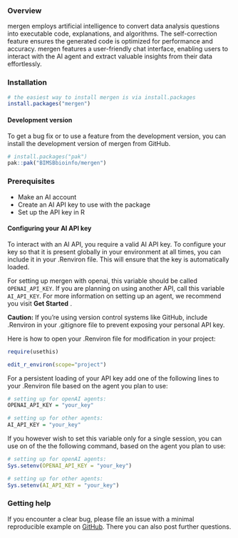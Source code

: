 
<!-- README.md is generated from README.Rmd. Please edit that file -->

### Overview

mergen employs artificial intelligence to convert data analysis
questions into executable code, explanations, and algorithms. The
self-correction feature ensures the generated code is optimized for
performance and accuracy. mergen features a user-friendly chat
interface, enabling users to interact with the AI agent and extract
valuable insights from their data effortlessly.

### Installation

``` r
# the easiest way to install mergen is via install.packages
install.packages("mergen")
```

#### Development version

To get a bug fix or to use a feature from the development version, you
can install the development version of mergen from GitHub.

``` r
# install.packages("pak")
pak::pak("BIMSBbioinfo/mergen")
```

### Prerequisites

- Make an AI account
- Create an AI API key to use with the package
- Set up the API key in R

#### Configuring your AI API key

To interact with an AI API, you require a valid AI API key. To configure
your key so that it is present globally in your environment at all
times, you can include it in your .Renviron file. This will ensure that
the key is automatically loaded.

For setting up mergen with openai, this variable should be called
`OPENAI_API_KEY`. If you are planning on using another API, call this
variable `AI_API_KEY`. For more information on setting up an agent, we
recommend you visit **Get Started** .

**Caution:** If you’re using version control systems like GitHub,
include .Renviron in your .gitignore file to prevent exposing your
personal API key.

Here is how to open your .Renviron file for modification in your
project:

``` r
require(usethis)

edit_r_environ(scope="project")
```

For a persistent loading of your API key add one of the following lines
to your .Renviron file based on the agent you plan to use:

``` r
# setting up for openAI agents:
OPENAI_API_KEY = "your_key"

# setting up for other agents:
AI_API_KEY = "your_key"
```

If you however wish to set this variable only for a single session, you
can use on of the the following command, based on the agent you plan to
use:

``` r
# setting up for openAI agents:
Sys.setenv(OPENAI_API_KEY = "your_key")

# setting up for other agents:
Sys.setenv(AI_API_KEY = "your_key")
```

### Getting help

If you encounter a clear bug, please file an issue with a minimal
reproducible example on
[GitHub](https://github.com/BIMSBbioinfo/mergen). There you can also
post further questions.
